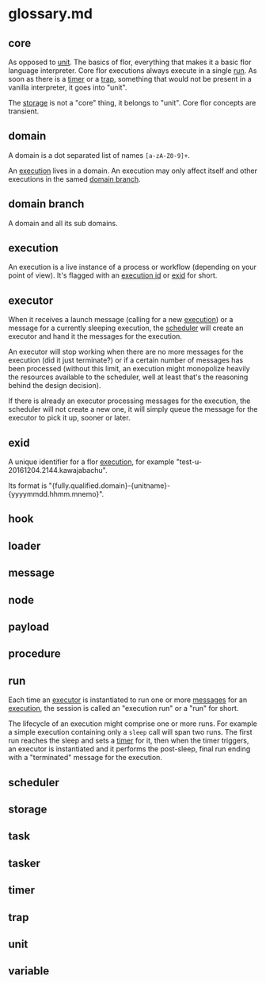 
# glossary.md

## core

As opposed to [unit](#unit). The basics of flor, everything that makes it a basic flor language interpreter. Core flor executions always execute in a single [run](#run). As soon as there is a [timer](#timer) or a [trap](#trap), something that would not be present in a vanilla interpreter, it goes into "unit".

The [storage](#storage) is not a "core" thing, it belongs to "unit". Core flor concepts are transient.

## domain

A domain is a dot separated list of names `[a-zA-Z0-9]+`.

An [execution](#execution) lives in a domain. An execution may only affect itself and other executions in the samed [domain branch](#domain_branch).

## domain branch

A domain and all its sub domains.

## execution

An execution is a live instance of a process or workflow (depending on your point of view). It's flagged with an [execution id](#exid) or [exid](#exid) for short.

## executor

When it receives a launch message (calling for a new [execution](#execution)) or a message for a currently sleeping execution, the [scheduler](#scheduler) will create an executor and hand it the messages for the execution.

An executor will stop working when there are no more messages for the execution (did it just terminate?) or if a certain number of messages has been processed (without this limit, an execution might monopolize heavily the resources available to the scheduler, well at least that's the reasoning behind the design decision).

If there is already an executor processing messages for the execution, the scheduler will not create a new one, it will simply queue the message for the executor to pick it up, sooner or later.

## exid

A unique identifier for a flor [execution](#execution), for example "test-u-20161204.2144.kawajabachu".

Its format is "{fully.qualified.domain}-{unitname}-{yyyymmdd.hhmm.mnemo}".

## hook
## loader
## message
## node
## payload
## procedure

## run

Each time an [executor](#executor) is instantiated to run one or more [messages](#message) for an [execution](#execution), the session is called an "execution run" or a "run" for short.

The lifecycle of an execution might comprise one or more runs. For example a simple execution containing only a `sleep` call will span two runs. The first run reaches the sleep and sets a [timer](#timer) for it, then when the timer triggers, an executor is instantiated and it performs the post-sleep, final run ending with a "terminated" message for the execution.

## scheduler
## storage
## task
## tasker
## timer
## trap
## unit
## variable


